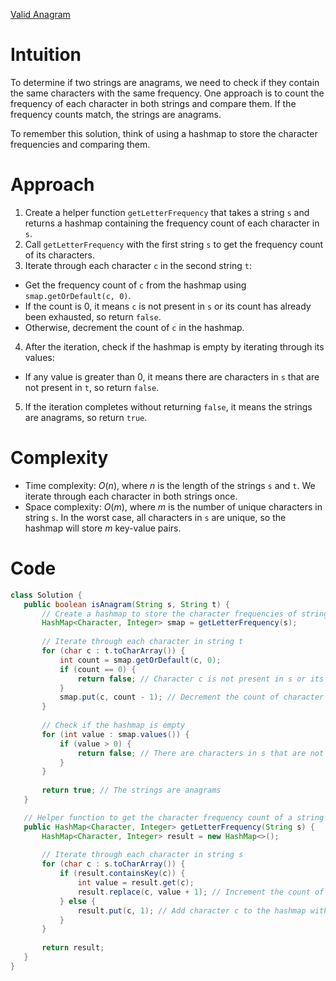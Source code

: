[Valid Anagram](https://leetcode.com/problems/valid-anagram/description/)

# Intuition
To determine if two strings are anagrams, we need to check if they contain the same characters with the same frequency. One approach is to count the frequency of each character in both strings and compare them. If the frequency counts match, the strings are anagrams.

To remember this solution, think of using a hashmap to store the character frequencies and comparing them.

# Approach
1. Create a helper function `getLetterFrequency` that takes a string `s` and returns a hashmap containing the frequency count of each character in `s`.
2. Call `getLetterFrequency` with the first string `s` to get the frequency count of its characters.
3. Iterate through each character `c` in the second string `t`:
  - Get the frequency count of `c` from the hashmap using `smap.getOrDefault(c, 0)`.
  - If the count is 0, it means `c` is not present in `s` or its count has already been exhausted, so return `false`.
  - Otherwise, decrement the count of `c` in the hashmap.
4. After the iteration, check if the hashmap is empty by iterating through its values:
  - If any value is greater than 0, it means there are characters in `s` that are not present in `t`, so return `false`.
5. If the iteration completes without returning `false`, it means the strings are anagrams, so return `true`.

# Complexity
- Time complexity: $O(n)$, where $n$ is the length of the strings `s` and `t`. We iterate through each character in both strings once.
- Space complexity: $O(m)$, where $m$ is the number of unique characters in string `s`. In the worst case, all characters in `s` are unique, so the hashmap will store $m$ key-value pairs.

# Code
```java
class Solution {
   public boolean isAnagram(String s, String t) {
       // Create a hashmap to store the character frequencies of string s
       HashMap<Character, Integer> smap = getLetterFrequency(s);
       
       // Iterate through each character in string t
       for (char c : t.toCharArray()) {
           int count = smap.getOrDefault(c, 0);
           if (count == 0) {
               return false; // Character c is not present in s or its count is exhausted
           }
           smap.put(c, count - 1); // Decrement the count of character c in the hashmap
       }
       
       // Check if the hashmap is empty
       for (int value : smap.values()) {
           if (value > 0) {
               return false; // There are characters in s that are not present in t
           }
       }
       
       return true; // The strings are anagrams
   }

   // Helper function to get the character frequency count of a string
   public HashMap<Character, Integer> getLetterFrequency(String s) {
       HashMap<Character, Integer> result = new HashMap<>();
       
       // Iterate through each character in string s
       for (char c : s.toCharArray()) {
           if (result.containsKey(c)) {
               int value = result.get(c);
               result.replace(c, value + 1); // Increment the count of character c
           } else {
               result.put(c, 1); // Add character c to the hashmap with count 1
           }
       }
       
       return result;
   }
}